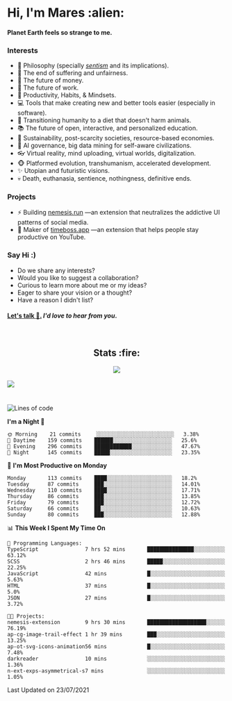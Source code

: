 <h1>Hi, I'm Mares :alien:</h1>

#### Planet Earth feels so strange to me.

### **Interests**

- 🌊 Philosophy (specially [_sentism_][sentismmedium] and its implications).
- 🎯 The end of suffering and unfairness.
- 💸 The future of money.
- 💼 The future of work.
- 🧠 Productivity, Habits, & Mindsets.
- 💻 Tools that make creating new and better tools easier (especially in software).
- 🥗 Transitioning humanity to a diet that doesn't harm animals.
- 📚 The future of open, interactive, and personalized education.
- 🌱 Sustainability, post-scarcity societies, resource-based economies.
- 🤖 AI governance, big data mining for self-aware civilizations.
- 👓 Virtual reality, mind uploading, virtual worlds, digitalization.
- 🐵 Platformed evolution, transhumanism, accelerated development.
- ✨ Utopian and futuristic visions.
- 💀 Death, euthanasia, sentience, nothingness, definitive ends.


### **Projects**

- ⚡ Building [nemesis.run](https://nemesis.run) —an extension that neutralizes the addictive UI patterns of social media.
- 💎 Maker of [timeboss.app](https://timeboss.app) —an extension that helps people stay productive on YouTube.


### **Say Hi :)**

- Do we share any interests?
- Would you like to suggest a collaboration?
- Curious to learn more about me or my ideas?
- Eager to share your vision or a thought?
- Have a reason I didn't list?

#### [Let's talk :wave:.](mailto:mareszhar@gmail.com) _I'd love to hear from you_.

[sentismmedium]: https://medium.com/@mareszhar/born-a-prisoner-a-reflection-about-life-its-struggles-and-a-plan-to-escape-d8566ce9b026

<br>

<h2 align="center">Stats :fire:</h2>

<div align="center">
  <img src="https://github-readme-streak-stats.herokuapp.com?user=mareszhar&theme=black-ice&hide_border=true&stroke=FFFFFF15&ring=DF8FFE&fire=DF8FFE&currStreakLabel=DF8FFE&background=1A232A&currStreakNum=86FFAB">
</div>

<!-- Add or remove this: &dates=B1AAB3FF at the end of the streak stats URL if they get bugged and aren't updating -->

<br>

<img src="https://activity-graph.herokuapp.com/graph?username=mareszhar&theme=nord&bg_color=00000000&color=979797&line=DF8FFE&point=00000000&area=true&hide_border=true">

<br>

<h1></h1>

<!--START_SECTION:waka-->
![Lines of code](https://img.shields.io/badge/From%20Hello%20World%20I%27ve%20Written-102486%20lines%20of%20code-blue)

**I'm a Night 🦉** 

```text
🌞 Morning    21 commits     ░░░░░░░░░░░░░░░░░░░░░░░░░   3.38% 
🌆 Daytime    159 commits    ██████░░░░░░░░░░░░░░░░░░░   25.6% 
🌃 Evening    296 commits    ████████████░░░░░░░░░░░░░   47.67% 
🌙 Night      145 commits    █████░░░░░░░░░░░░░░░░░░░░   23.35%

```
📅 **I'm Most Productive on Monday** 

```text
Monday       113 commits    ████░░░░░░░░░░░░░░░░░░░░░   18.2% 
Tuesday      87 commits     ███░░░░░░░░░░░░░░░░░░░░░░   14.01% 
Wednesday    110 commits    ████░░░░░░░░░░░░░░░░░░░░░   17.71% 
Thursday     86 commits     ███░░░░░░░░░░░░░░░░░░░░░░   13.85% 
Friday       79 commits     ███░░░░░░░░░░░░░░░░░░░░░░   12.72% 
Saturday     66 commits     ██░░░░░░░░░░░░░░░░░░░░░░░   10.63% 
Sunday       80 commits     ███░░░░░░░░░░░░░░░░░░░░░░   12.88%

```


📊 **This Week I Spent My Time On** 

```text
💬 Programming Languages: 
TypeScript               7 hrs 52 mins       ███████████████░░░░░░░░░░   63.12% 
SCSS                     2 hrs 46 mins       █████░░░░░░░░░░░░░░░░░░░░   22.25% 
JavaScript               42 mins             █░░░░░░░░░░░░░░░░░░░░░░░░   5.63% 
HTML                     37 mins             █░░░░░░░░░░░░░░░░░░░░░░░░   5.0% 
JSON                     27 mins             █░░░░░░░░░░░░░░░░░░░░░░░░   3.72%

🐱‍💻 Projects: 
nemesis-extension        9 hrs 30 mins       ███████████████████░░░░░░   76.19% 
ap-cg-image-trail-effect 1 hr 39 mins        ███░░░░░░░░░░░░░░░░░░░░░░   13.25% 
ap-ot-svg-icons-animation56 mins             █░░░░░░░░░░░░░░░░░░░░░░░░   7.48% 
darkreader               10 mins             ░░░░░░░░░░░░░░░░░░░░░░░░░   1.36% 
n-ext-exps-asymmetrical-s7 mins              ░░░░░░░░░░░░░░░░░░░░░░░░░   1.05%

```


 Last Updated on 23/07/2021
<!--END_SECTION:waka-->

